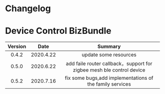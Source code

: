 # Changelog

# Device Control BizBundle
| Version | Date                   | Summary|
| :------: | :----------------------: |:---:|
| 0.4.2   |      2020.4.22      | update some resources|
| 0.5.0   |      2020.6.22      | add faile router callback，support for zigbee mesh ble control device|
| 0.5.2   |      2020.7.16     | fix some bugs,add implementations of the family services|